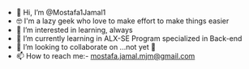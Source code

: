 - 👋 Hi, I’m @Mostafa1Jamal1
- 🤓 I'm a lazy geek who love to make effort to make things easier
- 👀 I’m interested in learning, always 
- 🌱 I’m currently learning in ALX-SE Program specialized in Back-end
- 💞️ I’m looking to collaborate on ...not yet 🤦
- 📫 How to reach me:-
mostafa.jamal.mjm@gmail.com
